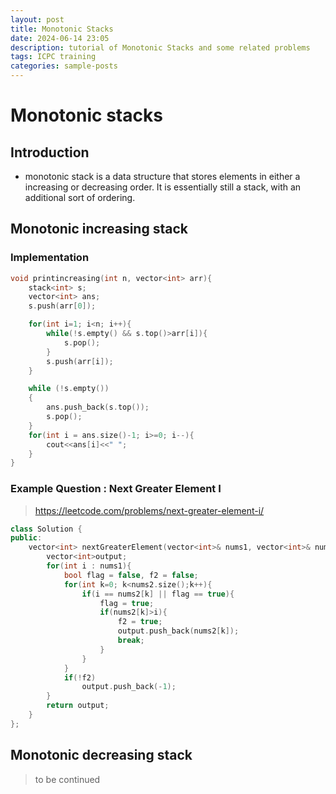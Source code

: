 ```yaml
---
layout: post
title: Monotonic Stacks
date: 2024-06-14 23:05
description: tutorial of Monotonic Stacks and some related problems
tags: ICPC training
categories: sample-posts
---
```


# Monotonic stacks

## Introduction 
- monotonic stack is a data structure that stores elements in either a increasing or decreasing order. It is essentially still a stack, with an additional sort of ordering.

## Monotonic increasing stack

### Implementation
``` cpp
void printincreasing(int n, vector<int> arr){
    stack<int> s;
    vector<int> ans;
    s.push(arr[0]); 

    for(int i=1; i<n; i++){
        while(!s.empty() && s.top()>arr[i]){
            s.pop();
        }
        s.push(arr[i]);
    }

    while (!s.empty())
    {
        ans.push_back(s.top());
        s.pop();
    }
    for(int i = ans.size()-1; i>=0; i--){
        cout<<ans[i]<<" ";
    }
}
```

### Example Question : Next Greater Element I
> https://leetcode.com/problems/next-greater-element-i/

```cpp
class Solution {
public:
    vector<int> nextGreaterElement(vector<int>& nums1, vector<int>& nums2) {
        vector<int>output;
        for(int i : nums1){
            bool flag = false, f2 = false;
            for(int k=0; k<nums2.size();k++){
                if(i == nums2[k] || flag == true){
                    flag = true;
                    if(nums2[k]>i){
                        f2 = true;
                        output.push_back(nums2[k]);  
                        break;
                    }                                       
                }
            }
            if(!f2)
                output.push_back(-1);
        }
        return output;
    }
};
```
## Monotonic decreasing stack
> to be continued